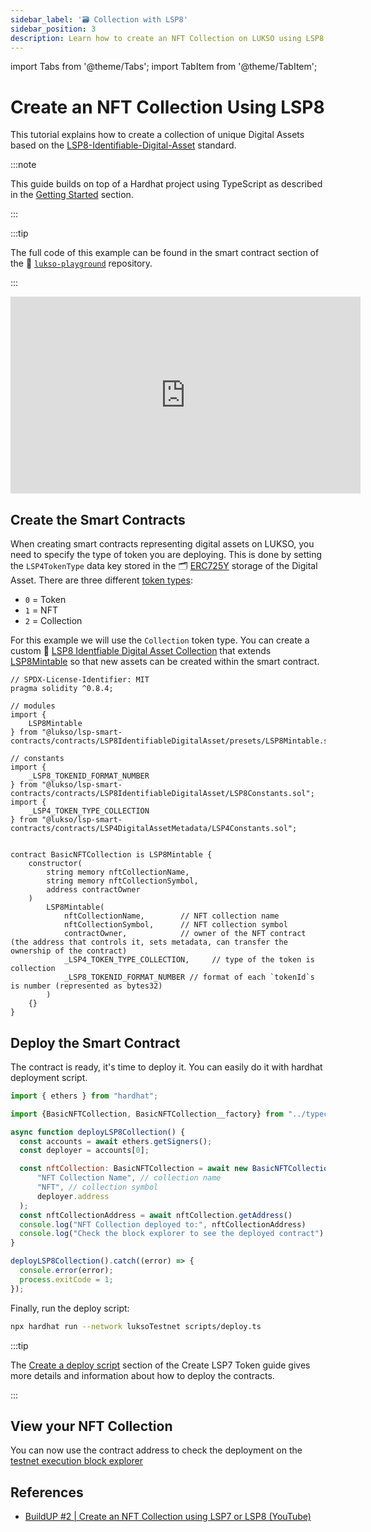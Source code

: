 ```yaml
---
sidebar_label: '🗃 Collection with LSP8'
sidebar_position: 3
description: Learn how to create an NFT Collection on LUKSO using LSP8 Identifiable Digital Asset standard.
---
```


import Tabs from '@theme/Tabs';
import TabItem from '@theme/TabItem';

# Create an NFT Collection Using LSP8

This tutorial explains how to create a collection of unique Digital Assets based on the [LSP8-Identifiable-Digital-Asset](../../../standards/tokens/LSP8-Identifiable-Digital-Asset.md) standard.

:::note

This guide builds on top of a Hardhat project using TypeScript as described in the [Getting Started](../getting-started.md) section.

:::

:::tip

The full code of this example can be found in the smart contract section of the 👾 [`lukso-playground`](https://github.com/lukso-network/lukso-playground) repository.

:::

<div class="video-container">
<iframe width="560" height="315" src="https://www.youtube.com/embed/DMpeMswK12w?si=DqttxMJIv6c4H0FQ" title="YouTube video player" frameborder="0" allow="accelerometer; autoplay; clipboard-write; encrypted-media; gyroscope; picture-in-picture; web-share" referrerpolicy="strict-origin-when-cross-origin" allowfullscreen></iframe>
</div>

## Create the Smart Contracts

When creating smart contracts representing digital assets on LUKSO, you need to specify the type of token you are deploying. This is done by setting the `LSP4TokenType` data key stored in the 🗂️ [ERC725Y](../../../standards/lsp-background/erc725.md#erc725y-generic-data-keyvalue-store) storage of the Digital Asset. There are three different [token types](../../../standards/tokens/LSP4-Digital-Asset-Metadata.md#lsp4tokentype):

- `0` = Token
- `1` = NFT
- `2` = Collection

For this example we will use the `Collection` token type. You can create a custom 🌄 [LSP8 Identfiable Digital Asset Collection](../../../standards/tokens/LSP8-Identifiable-Digital-Asset.md) that extends [LSP8Mintable](../../../contracts/contracts/LSP8IdentifiableDigitalAsset/presets/LSP8Mintable.md) so that new assets can be created within the smart contract.

```solidity title="contracts/Example3/BasicNFTCollection.sol"
// SPDX-License-Identifier: MIT
pragma solidity ^0.8.4;

// modules
import {
    LSP8Mintable
} from "@lukso/lsp-smart-contracts/contracts/LSP8IdentifiableDigitalAsset/presets/LSP8Mintable.sol";

// constants
import {
    _LSP8_TOKENID_FORMAT_NUMBER
} from "@lukso/lsp-smart-contracts/contracts/LSP8IdentifiableDigitalAsset/LSP8Constants.sol";
import {
    _LSP4_TOKEN_TYPE_COLLECTION
} from "@lukso/lsp-smart-contracts/contracts/LSP4DigitalAssetMetadata/LSP4Constants.sol";


contract BasicNFTCollection is LSP8Mintable {
    constructor(
        string memory nftCollectionName,
        string memory nftCollectionSymbol,
        address contractOwner
    )
        LSP8Mintable(
            nftCollectionName,        // NFT collection name
            nftCollectionSymbol,      // NFT collection symbol
            contractOwner,            // owner of the NFT contract (the address that controls it, sets metadata, can transfer the ownership of the contract)
            _LSP4_TOKEN_TYPE_COLLECTION,     // type of the token is collection
            _LSP8_TOKENID_FORMAT_NUMBER // format of each `tokenId`s is number (represented as bytes32)
        )
    {}
}
```

## Deploy the Smart Contract

The contract is ready, it's time to deploy it. You can easily do it with hardhat deployment script.

<!-- prettier-ignore-start -->

```js title="scripts/deploy.ts"
import { ethers } from "hardhat";

import {BasicNFTCollection, BasicNFTCollection__factory} from "../typechain-types";

async function deployLSP8Collection() {
  const accounts = await ethers.getSigners();
  const deployer = accounts[0];

  const nftCollection: BasicNFTCollection = await new BasicNFTCollection__factory(deployer).deploy(
      "NFT Collection Name", // collection name
      "NFT", // collection symbol
      deployer.address
  );
  const nftCollectionAddress = await nftCollection.getAddress()
  console.log("NFT Collection deployed to:", nftCollectionAddress)
  console.log("Check the block explorer to see the deployed contract")
}

deployLSP8Collection().catch((error) => {
  console.error(error);
  process.exitCode = 1;
});
```



<!-- prettier-ignore-end -->

Finally, run the deploy script:

```sh
npx hardhat run --network luksoTestnet scripts/deploy.ts
```

:::tip

The [Create a deploy script](../create-lsp7-token#create-a-deploy-script.md) section of the Create LSP7 Token guide gives more details and information about how to deploy the contracts.

:::

## View your NFT Collection

You can now use the contract address to check the deployment on the [testnet execution block explorer](https://explorer.execution.testnet.lukso.network/)

<!-- TODO: add link to NFT marketplaces / dapp that can read such NFTs -->

## References

- [BuildUP #2 | Create an NFT Collection using LSP7 or LSP8 (YouTube)](https://www.youtube.com/watch?v=DMpeMswK12w)
